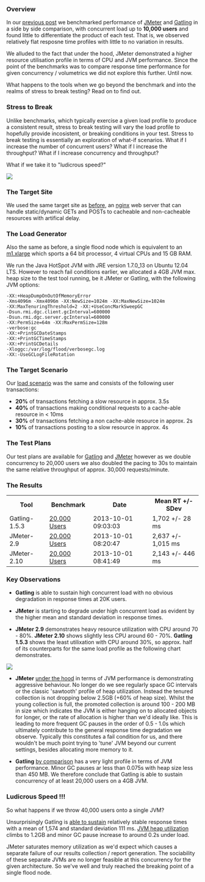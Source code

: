 ### Overview

In our [previous post](https://flood.io/blog/11-benchmarking-jmeter-and-gatling) we benchmarked performance of [JMeter](http://jmeter.apache.org/) and [Gatling](http://gatling-tool.org/) in a side by side comparison, with concurrent load up to __10,000 users__ and found little to differentiate the product of each test. That is, we observed relatively flat resposne time profiles with little to no variation in results.

We alluded to the fact that under the hood, JMeter demonstrated a higher resource utilisation profile in terms of CPU and JVM performance. Since the point of the benchmarks was to compare response time performance for given concurrency / volumetrics we did not explore this further. Until now.

What happens to the tools when we go beyond the benchmark and into the realms of stress to break testing? Read on to find out.

### Stress to Break

Unlike benchmarks, which typically exercise a given load profile to produce a consistent result, stress to break testing will vary the load profile to hopefully provide incosistent, or breaking conditions in your test. Stress to break testing is essentially an exploration of what-if scenarios. What if I increase the number of concurrent users? What if I increase the throughput? What if I increase concurrency and throughput?

What if we take it to "ludicrous speed?"

![](http://3.bp.blogspot.com/-DWhLj1zPEa8/UUhfBsOWclI/AAAAAAAAGHs/Tzp3lTEOW8E/s320/ludicrous+speed+small.jpg)

### The Target Site

We used the same target site as [before](https://flood.io/blog/11-benchmarking-jmeter-and-gatling), an [nginx](http://nginx.org/en/) web server that can handle static/dynamic GETs and POSTs to cacheable and non-cacheable resources with artifical delay.

### The Load Generator

Also the same as before, a single flood node which is equivalent to an [m1.xlarge](http://aws.amazon.com/ec2/instance-types/instance-details/) which sports a 64 bit processor, 4 virtual CPUs and 15 GB RAM.

We run the Java HotSpot JVM with JRE version 1.7.0_13 on Ubuntu 12.04 LTS. However to reach fail conditions earlier, we allocated a 4GB JVM max. heap size to the test tool running, be it JMeter or Gatling, with the following JVM options:

```
-XX:+HeapDumpOnOutOfMemoryError 
-Xms4096m -Xmx4096m -XX:NewSize=1024m -XX:MaxNewSize=1024m
-XX:MaxTenuringThreshold=2 -XX:+UseConcMarkSweepGC 
-Dsun.rmi.dgc.client.gcInterval=600000 
-Dsun.rmi.dgc.server.gcInterval=600000 
-XX:PermSize=64m -XX:MaxPermSize=128m 
-verbose:gc 
-XX:+PrintGCDateStamps 
-XX:+PrintGCTimeStamps 
-XX:+PrintGCDetails
-Xloggc:/var/log/flood/verbosegc.log 
-XX:-UseGCLogFileRotation
```
### The Target Scenario

Our [load scenario](https://github.com/flood-io/flood-loadtest/blob/master/benchmarks/spec/scenario.md) was the same and consists of the following user transactions:

* __20%__ of transactions fetching a slow resource in approx. 3.5s
* __40%__ of transactions making conditional requests to a cache-able resource in < 10ms
* __30%__ of transactions fetching a non cache-able resource in approx. 2s
* __10%__ of transactions posting to a slow resource in approx. 4s

### The Test Plans

Our test plans are available for [Gatling](https://github.com/flood-io/flood-loadtest/blob/master/benchmarks/spec/gatling.scala) and [JMeter](https://github.com/flood-io/flood-loadtest/blob/master/benchmarks/spec/jmeter.jmx) however as we double concurrency to 20,000 users we also doubled the pacing to 30s to maintain the same relative throughput of approx. 30,000 requests/minute.

### The Results

<table class="table table-condensed">
  <tr>
    <th>Tool</th>
    <th>Benchmark</th>
    <th>Date</th>
    <th>Mean RT +/- SDev</th>
  </tr>
  <tr>
    <td>Gatling-1.5.3</td>
    <td><a href="https://flood.io/6666b6bc4cb8a2">20,000 Users</a></td>
    <td>2013-10-01 09:03:03</td>
    <td>1,702 +/- 28 ms</td>
  </tr>
  <tr>
    <td>JMeter-2.9</td>
    <td><a href="https://flood.io/2037deb43774de">20,000 Users</a></td>
    <td>2013-10-01 08:20:47</td>
    <td>2,637 +/- 1,015 ms</td>
  </tr>
  <tr>
    <td>JMeter-2.10</td>
    <td><a href="https://flood.io/57b90939e21846">20,000 Users</a></td>
    <td>2013-10-01 08:41:49</td>
    <td>2,143 +/- 446 ms</td>
  </tr>
</table>

### Key Observations

* __Gatling__ is able to sustain high concurrent load with no obvious degradation in response times at 20K users.

* __JMeter__ is starting to degrade under high concurrent load as evident by the higher mean and standard deviation in response times.

* __JMeter 2.9__ demonstrates heavy resource utilization with CPU around 70 - 80%. __JMeter 2.10__ shows slightly less CPU around 60 - 70%. __Gatling 1.5.3__ shows the least utilixation with CPU around 30%, so approx. half of its counterparts for the same load profile as the following chart demonstrates.

![](https://flood.io/images/blog/benchmark_cpu.png)

* __JMeter__ [under the hood](https://github.com/flood-io/flood-loadtest/blob/master/benchmarks/results/2037deb43774de.md) in terms of JVM performance is demonstrating aggressive behaviour. No longer do we see regularly space GC intervals or the classic 'sawtooth' profile of heap utilization. Instead the tenured collection is not dropping below 2.5GB (+60% of heap size). Whilst the young collection is full, the promoted collection is around 100 - 200 MB in size which indicates the JVM is either hanging on to allocated objects for longer, or the rate of allocation is higher than we'd ideally like. This is leading to more frequent GC pauses in the order of 0.5 - 1.0s which ultimately contribute to the general response time degradation we observe. Typically this constitutes a fail condition for us, and there wouldn't be much point trying to 'tune' JVM beyond our current settings, besides allocating more memory to it.

* __Gatling__ [by comparison](https://github.com/flood-io/flood-loadtest/blob/master/benchmarks/results/6666b6bc4cb8a2.md) has a very light profile in terms of JVM performance. Minor GC pauses ar less than 0.075s with heap size less than 450 MB. We therefore conclude that Gatling is able to sustain concurrency of at least 20,000 users on a 4GB JVM.

### Ludicrous Speed !!!

So what happens if we throw 40,000 users onto a single JVM?

Unsurprisingly Gatling is [able to sustain](https://flood.io/2c13788664d83d) relatively stable response times with a mean of 1,574 and standard deviation 111 ms. [JVM heap utilization](https://github.com/flood-io/flood-loadtest/blob/master/benchmarks/results/2c13788664d83d.md) climbs to 1.2GB and minor GC pause increase to around 0.2s under load.

JMeter saturates memory utilization as we'd expect which causes a separate failure of our results collection / report generation. The sociability of these separate JVMs are no longer feasible at this concurrency for the given architecture. So we've well and truly reached the breaking point of a single flood node.

